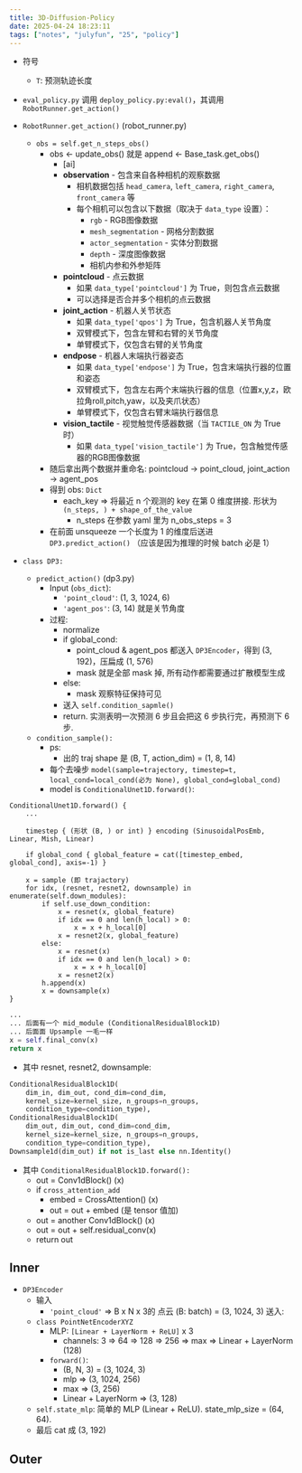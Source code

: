 ```yaml
---
title: 3D-Diffusion-Policy
date: 2025-04-24 18:23:11
tags: ["notes", "julyfun", "25", "policy"]
---
```

- 符号
    - `T`: 预测轨迹长度
- `eval_policy.py` 调用 `deploy_policy.py:eval()`，其调用 `RobotRunner.get_action()`
- `RobotRunner.get_action()` (robot_runner.py)
    - `obs = self.get_n_steps_obs()`
        - obs <- update_obs() 就是 append <- Base_task.get_obs()
            - [ai]
            - **observation** - 包含来自各种相机的观察数据
               - 相机数据包括 `head_camera`, `left_camera`, `right_camera`, `front_camera` 等
               - 每个相机可以包含以下数据（取决于 `data_type` 设置）：
                 - `rgb` - RGB图像数据
                 - `mesh_segmentation` - 网格分割数据
                 - `actor_segmentation` - 实体分割数据
                 - `depth` - 深度图像数据
                 - 相机内参和外参矩阵
            - **pointcloud** - 点云数据
               - 如果 `data_type['pointcloud']` 为 True，则包含点云数据
               - 可以选择是否合并多个相机的点云数据
            - **joint_action** - 机器人关节状态
               - 如果 `data_type['qpos']` 为 True，包含机器人关节角度
               - 双臂模式下，包含左臂和右臂的关节角度
               - 单臂模式下，仅包含右臂的关节角度
            - **endpose** - 机器人末端执行器姿态
               - 如果 `data_type['endpose']` 为 True，包含末端执行器的位置和姿态
               - 双臂模式下，包含左右两个末端执行器的信息（位置x,y,z，欧拉角roll,pitch,yaw，以及夹爪状态）
               - 单臂模式下，仅包含右臂末端执行器信息
            - **vision_tactile** - 视觉触觉传感器数据（当 `TACTILE_ON` 为 True 时）
               - 如果 `data_type['vision_tactile']` 为 True，包含触觉传感器的RGB图像数据
        - 随后拿出两个数据并重命名: pointcloud -> point_cloud, joint_action -> agent_pos
        - 得到 obs: `Dict`
            - each_key => 将最近 n 个观测的 key 在第 0 维度拼接. 形状为 `(n_steps, ) + shape_of_the_value`
                - n_steps 在参数 yaml 里为 n_obs_steps = 3
        - 在前面 unsqueeze 一个长度为 1 的维度后送进 `DP3.predict_action()` （应该是因为推理的时候 batch 必是 1）

- `class DP3:`
    - `predict_action()` (dp3.py)
        - Input (`obs_dict`):
            - `'point_cloud'`: (1, 3, 1024, 6)
            - `'agent_pos'`: (3, 14) 就是关节角度
        - 过程:
            - normalize
            - if global_cond:
                - point_cloud & agent_pos 都送入 `DP3Encoder`，得到 (3, 192)，压扁成 (1, 576)
                - mask 就是全部 mask 掉, 所有动作都需要通过扩散模型生成
            - else:
                - mask 观察特征保持可见
            - 送入 `self.condition_sapmle()`
            - return. 实测表明一次预测 6 步且会把这 6 步执行完，再预测下 6 步.
    - `condition_sample():`
        - ps:
            - 出的 traj shape 是 (B, T, action_dim) = (1, 8, 14)
        - 每个去噪步 `model(sample=trajectory, timestep=t, local_cond=local_cond(必为 None), global_cond=global_cond)`
        - model is `ConditionalUnet1D.forward()`:

```zig
ConditionalUnet1D.forward() {
    ...

    timestep { (形状 (B, ) or int) } encoding (SinusoidalPosEmb, Linear, Mish, Linear)

    if global_cond { global_feature = cat([timestep_embed, global_cond], axis=-1) }

    x = sample (即 trajactory)
    for idx, (resnet, resnet2, downsample) in enumerate(self.down_modules):
        if self.use_down_condition:
            x = resnet(x, global_feature)
            if idx == 0 and len(h_local) > 0:
                x = x + h_local[0]
            x = resnet2(x, global_feature)
        else:
            x = resnet(x)
            if idx == 0 and len(h_local) > 0:
                x = x + h_local[0]
            x = resnet2(x)
        h.append(x)
        x = downsample(x)
}
```

```python
...
... 后面有一个 mid_module (ConditionalResidualBlock1D)
... 后面面 Upsample 一毛一样
x = self.final_conv(x)
return x
```
- 其中 resnet, resnet2, downsample:
```python
ConditionalResidualBlock1D(
    dim_in, dim_out, cond_dim=cond_dim,
    kernel_size=kernel_size, n_groups=n_groups,
    condition_type=condition_type),
ConditionalResidualBlock1D(
    dim_out, dim_out, cond_dim=cond_dim,
    kernel_size=kernel_size, n_groups=n_groups,
    condition_type=condition_type),
Downsample1d(dim_out) if not is_last else nn.Identity()
```
- 其中 `ConditionalResidualBlock1D.forward():`
    - out = Conv1dBlock() (x)
    - if `cross_attention_add`
        - embed = CrossAttention() (x)
        - out = out + embed (是 tensor 值加)
    - out = another Conv1dBlock() (x)
    - out = out + self.residual_conv(x)
    - return out


## Inner

- `DP3Encoder`
    - 输入
        - `'point_cloud'` => B x N x 3的 点云 (B: batch) = (3, 1024, 3) 送入:
    - `class PointNetEncoderXYZ`
        - MLP: `[Linear + LayerNorm + ReLU]` x 3
            -  channels: 3 => 64 => 128 => 256 => max => Linear + LayerNorm (128)
        - `forward()`:
            - (B, N, 3) = (3, 1024, 3)
            - mlp => (3, 1024, 256)
            - max => (3, 256)
            - Linear + LayerNorm => (3, 128)
     - `self.state_mlp`: 简单的 MLP (Linear + ReLU). state_mlp_size = (64, 64).
     - 最后 cat 成 (3, 192)

## Outer
